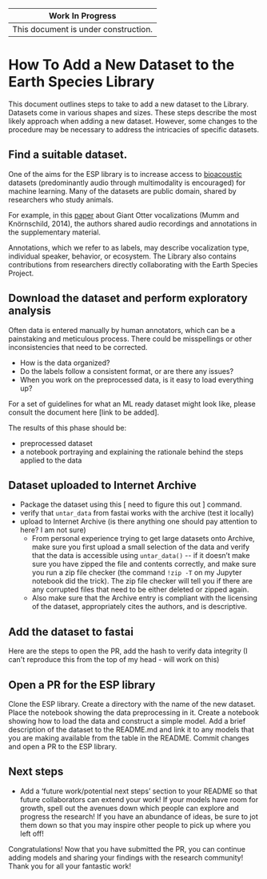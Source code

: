 

| Work In Progress |
| --- |
| This document is under construction. |

# **How To Add a New Dataset to the Earth Species Library**

This document outlines steps to take to add a new dataset to the Library. Datasets come in various shapes and sizes. These steps describe the most likely approach when adding a new dataset. However, some changes to the procedure may be necessary to address the intricacies of specific datasets. 


## Find a suitable dataset.

One of the aims for the ESP library is to increase access to [bioacoustic](https://en.wikipedia.org/wiki/Bioacoustics) datasets (predominantly audio through multimodality is encouraged) for machine learning. Many of the datasets are public domain, shared by researchers who study animals. 

For example, in this [paper](https://journals.plos.org/plosone/article?id=10.1371/journal.pone.0112562#s5) about Giant Otter vocalizations (Mumm and Knörnschild, 2014), the authors shared audio recordings and annotations in the supplementary material. 

Annotations, which we refer to as labels, may describe vocalization type, individual speaker, behavior, or ecosystem. The Library also contains contributions from researchers directly collaborating with the Earth Species Project. 


## Download the dataset and perform exploratory analysis

Often data is entered manually by human annotators, which can be a painstaking and meticulous process. There could be misspellings or other inconsistencies that need to be corrected. 



*   How is the data organized? 
*   Do the labels follow a consistent format, or are there any issues? 
*   When you work on the preprocessed data, is it easy to load everything up?

For a set of guidelines for what an ML ready dataset might look like, please consult the document here [link to be added].

The results of this phase should be:



*   preprocessed dataset
*   a notebook portraying and explaining the rationale behind the steps applied to the data


## Dataset uploaded to Internet Archive



*   Package the dataset using this [ need to figure this out ] command.
*   verify that `untar_data` from fastai works with the archive (test it locally)
*   upload to Internet Archive (is there anything one should pay attention to here? I am not sure) 
    *   From personal experience trying to get large datasets onto Archive, make sure you first upload a small selection of the data and verify that the data is accessible using `untar_data()` -- if it doesn’t make sure you have zipped the file and contents correctly, and make sure you run a zip file checker (the command `!zip -T` on my Jupyter notebook did the trick). The zip file checker will tell you if there are any corrupted files that need to be either deleted or zipped again. 
    *   Also make sure that the Archive entry is compliant with the licensing of the dataset, appropriately cites the authors, and is descriptive. 


## Add the dataset to fastai

Here are the steps to open the PR, add the hash to verify data integrity (I can't reproduce this from the top of my head - will work on this)


## Open a PR for the ESP library

Clone the ESP library. Create a directory with the name of the new dataset. Place the notebook showing the data preprocessing in it. Create a notebook showing how to load the data and construct a simple model. Add a brief description of the dataset to the README.md and link it to any models that you are making available from the table in the README. Commit changes and open a PR to the ESP library.


## Next steps



*   Add a ‘future work/potential next steps’ section to your README so that future collaborators can extend your work! If your models have room for growth, spell out the avenues down which people can explore and progress the research! If you have an abundance of ideas, be sure to jot them down so that you may inspire other people to pick up where you left off!

Congratulations! Now that you have submitted the PR, you can continue adding models and sharing your findings with the research community! Thank you for all your fantastic work!
